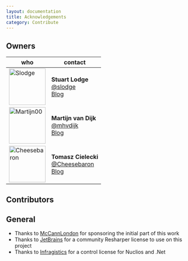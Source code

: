 ```yaml
---
layout: documentation
title: Acknowledgements
category: Contribute
---
```

## Owners

who                                                    | contact
------------------------------------------------------ | -------
<a href="https://github.com/Slodge"><img src="https://avatars0.githubusercontent.com/u/533662?v=3&s=460" width="100px" alt="Slodge" > | **Stuart Lodge**<br>[@slodge](https://twitter.com/slodge)<br>[Blog](http://slodge.blogspot.com/)
<a href="https://github.com/Martijn00"><img src="https://avatars3.githubusercontent.com/u/6221156?v=3&s=460" width="100px" alt="Martijn00" > | **Martijn van Dijk**<br>[@mhvdijk](https://twitter.com/mhvdijk)<br>[Blog](http://martijn00.github.io/)
<a href="https://github.com/Cheesebaron"><img src="https://avatars2.githubusercontent.com/u/249719?v=3&s=460" width="100px" alt="Cheesebaron" > | **Tomasz Cielecki**<br>[@Cheesebaron](https://twitter.com/Cheesebaron)<br>[Blog](http://blog.ostebaronen.dk/)


## Contributors

## General

* Thanks to [McCannLondon](http://blogs.mccannlondon.co.uk/) for sponsoring the initial part of this work
* Thanks to [JetBrains](http://jetbrains.com) for a community Resharper license to use on this project
* Thanks to [Infragistics](http://www.infragistics.com/) for a control license for Nuclios and .Net
